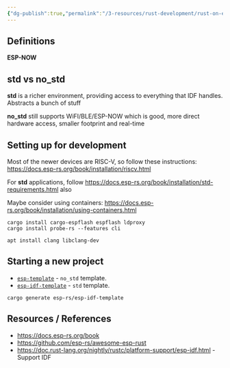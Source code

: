 ```yaml
---
{"dg-publish":true,"permalink":"/3-resources/rust-development/rust-on-esp-32/","tags":["rust","embedded","esp32"],"updated":"2025-10-18T21:23:28.107-07:00"}
---
```



## Definitions

**ESP-NOW** 

## std vs no_std

**std** is a richer environment, providing access to everything that IDF handles. Abstracts a bunch of stuff

**no_std** still supports WiFI/BLE/ESP-NOW which is good, more direct hardware access, smaller footprint and real-time

## Setting up for development

Most of the newer devices are RISC-V, so follow these instructions: https://docs.esp-rs.org/book/installation/riscv.html

For **std** applications, follow https://docs.esp-rs.org/book/installation/std-requirements.html also

Maybe consider using containers: https://docs.esp-rs.org/book/installation/using-containers.html

```shell
cargo install cargo-espflash espflash ldproxy
cargo install probe-rs --features cli
```

```shell
apt install clang libclang-dev
```
## Starting a new project
- [`esp-template`](https://github.com/esp-rs/esp-template) - `no_std` template.
- [`esp-idf-template`](https://github.com/esp-rs/esp-idf-template) - `std` template.

```shell
cargo generate esp-rs/esp-idf-template
```

## Resources / References
- https://docs.esp-rs.org/book
- https://github.com/esp-rs/awesome-esp-rust
- https://doc.rust-lang.org/nightly/rustc/platform-support/esp-idf.html - Support IDF